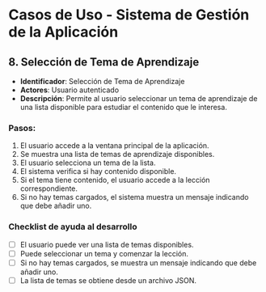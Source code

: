 # Casos de Uso - Sistema de Gestión de la Aplicación

## 8. Selección de Tema de Aprendizaje

- **Identificador**: Selección de Tema de Aprendizaje  
- **Actores**: Usuario autenticado  
- **Descripción**: Permite al usuario seleccionar un tema de aprendizaje de una lista disponible para estudiar el contenido que le interesa.  

### Pasos:  
1. El usuario accede a la ventana principal de la aplicación.  
2. Se muestra una lista de temas de aprendizaje disponibles.  
3. El usuario selecciona un tema de la lista.  
4. El sistema verifica si hay contenido disponible.  
5. Si el tema tiene contenido, el usuario accede a la lección correspondiente.  
6. Si no hay temas cargados, el sistema muestra un mensaje indicando que debe añadir uno.  

### Checklist de ayuda al desarrollo  
- [ ] El usuario puede ver una lista de temas disponibles.  
- [ ] Puede seleccionar un tema y comenzar la lección.  
- [ ] Si no hay temas cargados, se muestra un mensaje indicando que debe añadir uno.  
- [ ] La lista de temas se obtiene desde un archivo JSON.  
